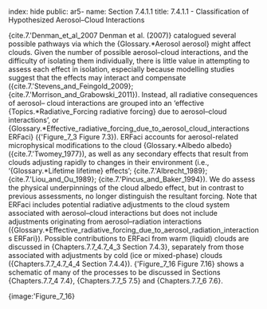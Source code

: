 index: hide
public: ar5-
name: Section 7.4.1.1
title: 7.4.1.1 - Classification of Hypothesized Aerosol–Cloud Interactions

{cite.7.'Denman_et_al_2007 Denman et al. (2007)} catalogued several possible pathways via which the {Glossary.*Aerosol aerosol} might affect clouds. Given the number of possible aerosol–cloud interactions, and the difficulty of isolating them individually, there is little value in attempting to assess each effect in isolation, especially because modelling studies suggest that the effects may interact and compensate ({cite.7.'Stevens_and_Feingold_2009}; {cite.7.'Morrison_and_Grabowski_2011}). Instead, all radiative consequences of aerosol– cloud interactions are grouped into an ‘effective {Topics.*Radiative_Forcing radiative forcing} due to aerosol–cloud interactions’, or {Glossary.*Effective_radiative_forcing_due_to_aerosol_cloud_interactions ERFaci} ({'Figure_7_3 Figure 7.3}). ERFaci accounts for aerosol-related microphysical modifications to the cloud {Glossary.*Albedo albedo} ({cite.7.'Twomey_1977}), as well as any secondary effects that result from clouds adjusting rapidly to changes in their environment (i.e., ‘{Glossary.*Lifetime lifetime} effects’; {cite.7.'Albrecht_1989}; {cite.7.'Liou_and_Ou_1989}; {cite.7.'Pincus_and_Baker_1994}). We do assess the physical underpinnings of the cloud albedo effect, but in contrast to previous assessments, no longer distinguish the resultant forcing. Note that ERFaci includes potential radiative adjustments to the cloud system associated with aerosol–cloud interactions but does not include adjustments originating from aerosol–radiation interactions ({Glossary.*Effective_radiative_forcing_due_to_aerosol_radiation_interactions ERFari}). Possible contributions to ERFaci from warm (liquid) clouds are discussed in {Chapters.7.7_4.7_4_3 Section 7.4.3}, separately from those associated with adjustments by cold (ice or mixed-phase) clouds ({Chapters.7.7_4.7_4_4 Section 7.4.4}). {'Figure_7_16 Figure 7.16} shows a schematic of many of the processes to be discussed in Sections {Chapters.7.7_4 7.4}, {Chapters.7.7_5 7.5} and {Chapters.7.7_6 7.6}.

{image:'Figure_7_16}

